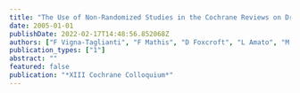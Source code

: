 ```yaml
---
title: "The Use of Non-Randomized Studies in the Cochrane Reviews on Drug and Alcohol"
date: 2005-01-01
publishDate: 2022-02-17T14:48:56.852068Z
authors: ["F Vigna-Taglianti", "F Mathis", "D Foxcroft", "L Amato", "M Davoli", "F Faggiano", " others"]
publication_types: ["1"]
abstract: ""
featured: false
publication: "*XIII Cochrane Colloquium*"
---
```


